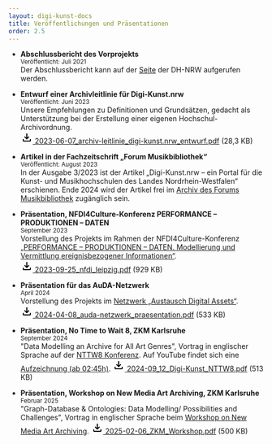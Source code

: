 ```yaml
---
layout: digi-kunst-docs
title: Veröffentlichungen und Präsentationen
order: 2.5
---
```


* **Abschlussbericht des Vorprojekts**  
<sub>Veröffentlicht: Juli 2021</sub>  
Der Abschlussbericht kann auf der [ Seite](https://www.dh.nrw/fileadmin/user_upload/dh-nrw/pdf_word_Dokumente/Abschlussbericht_Digi-Kunst.nrw_20210705.pdf) der DH-NRW aufgerufen werden.

* **Entwurf einer Archivleitlinie für Digi-Kunst.nrw**  
<sub>Veröffentlicht: Juni 2023</sub>  
Unsere Empfehlungen zu Definitionen und Grundsätzen, gedacht als Unterstützung bei der Erstellung einer eigenen Hochschul-Archivordnung.  
[<svg class="download-icon" xmlns="https://www.w3.org/2000/svg" height="24" viewBox="0 -960 960 960" width="24"><path d="M480-320 280-520l56-58 104 104v-326h80v326l104-104 56 58-200 200ZM240-160q-33 0-56.5-23.5T160-240v-120h80v120h480v-120h80v120q0 33-23.5 56.5T720-160H240Z"/></svg> 2023-06-07_archiv-leitlinie_digi-kunst.nrw_entwurf.pdf](/assets/documents/2023-06-07_archiv-leitlinie_digi-kunst.nrw_entwurf.pdf) (28,3 KB)

* **Artikel in der Fachzeitschrift „Forum Musikbibliothek“**  
<sub>Veröffentlicht: August 2023</sub>  
In der Ausgabe 3/2023 ist der Artikel „Digi-Kunst.nrw – ein Portal für die Kunst- und
Musikhochschulen des Landes Nordrhein-Westfalen“ erschienen. Ende 2024 wird der Artikel frei im [Archiv des Forums Musikbibliothek](https://journals.qucosa.de/fmb/issue/archive) zugänglich sein.

* **Präsentation, NFDI4Culture-Konferenz PERFORMANCE – PRODUKTIONEN – DATEN**  
<sub>September 2023</sub>  
Vorstellung des Projekts im Rahmen der NFDI4Culture-Konferenz [„PERFORMANCE – PRODUKTIONEN – DATEN. Modellierung und Vermittlung ereignisbezogener Informationen“](https://nfdi4culture.de/de/veranstaltungen/performance-production-data-modeling-and-communicating-event-related-information.html).  
[<svg class="download-icon" xmlns="https://www.w3.org/2000/svg" height="24" viewBox="0 -960 960 960" width="24"><path d="M480-320 280-520l56-58 104 104v-326h80v326l104-104 56 58-200 200ZM240-160q-33 0-56.5-23.5T160-240v-120h80v120h480v-120h80v120q0 33-23.5 56.5T720-160H240Z"/></svg> 2023-09-25_nfdi_leipzig.pdf](/assets/documents/2023-09-25_nfdi_leipzig.pdf) (929 KB)

* **Präsentation für das AuDA-Netzwerk**  
<sub>April 2024</sub>  
Vorstellung des Projekts im [Netzwerk „Austausch Digital Assets“](https://hfg-karlsruhe.de/forschung-und-entwicklung/orc/auda/).  
[<svg class="download-icon" xmlns="https://www.w3.org/2000/svg" height="24" viewBox="0 -960 960 960" width="24"><path d="M480-320 280-520l56-58 104 104v-326h80v326l104-104 56 58-200 200ZM240-160q-33 0-56.5-23.5T160-240v-120h80v120h480v-120h80v120q0 33-23.5 56.5T720-160H240Z"/></svg> 2024-04-08_auda-netzwerk_praesentation.pdf](/assets/documents/2024-04-08_auda-netzwerk_praesentation.pdf) (533 KB)

* **Präsentation, No Time to Wait 8, ZKM Karlsruhe**  
<sub>September 2024</sub>  
"Data Modelling an Archive for All Art Genres", Vortrag in englischer Sprache auf der [NTTW8 Konferenz](https://mediaarea.net/NoTimeToWait8). Auf YouTube findet sich eine [Aufzeichnung (ab 02:45h)](https://www.youtube.com/watch?v=QDCFl79PV_M&t=9905s).
[<svg class="download-icon" xmlns="https://www.w3.org/2000/svg" height="24" viewBox="0 -960 960 960" width="24"><path d="M480-320 280-520l56-58 104 104v-326h80v326l104-104 56 58-200 200ZM240-160q-33 0-56.5-23.5T160-240v-120h80v120h480v-120h80v120q0 33-23.5 56.5T720-160H240Z"/></svg> 2024-09_12_Digi-Kunst_NTTW8.pdf](/assets/documents/2024-09_12_Digi-Kunst_NTTW8.pdf) (513 KB)

* **Präsentation, Workshop on New Media Art Archiving, ZKM Karlsruhe**  
<sub>Februar 2025</sub>  
"Graph-Database & Ontologies: Data Modelling/ Possibilities and Challenges", Vortrag in englischer Sprache beim [Workshop on New Media Art Archiving](https://zkm.de/en/project/workshop-on-new-media-art-archiving-2025).
[<svg class="download-icon" xmlns="https://www.w3.org/2000/svg" height="24" viewBox="0 -960 960 960" width="24"><path d="M480-320 280-520l56-58 104 104v-326h80v326l104-104 56 58-200 200ZM240-160q-33 0-56.5-23.5T160-240v-120h80v120h480v-120h80v120q0 33-23.5 56.5T720-160H240Z"/></svg> 2025-02-06_ZKM_Workshop.pdf](/assets/documents/2025-02-06_ZKM_Workshop.pdf) (500 KB)

